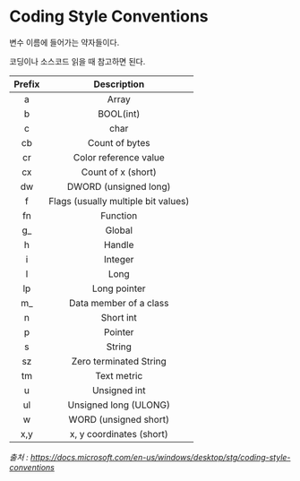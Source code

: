 # Coding Style Conventions


변수 이름에 들어가는 약자들이다.

코딩이나 소스코드 읽을 때 참고하면 된다.

|Prefix|Description|
|:-:|:-:|
|a|Array|
|b|BOOL(int)|
|c|char|
|cb|Count of bytes|
|cr|	Color reference value|
|cx|	Count of x (short)|
|dw|	DWORD (unsigned long)|
|f	|Flags (usually multiple bit values)|
|fn|	Function|
|g_|	Global|
|h	|Handle|
|i	|Integer|
|l	|Long|
|lp|	Long pointer|
|m_|	Data member of a class|
|n	|Short int|
|p	|Pointer|
|s	|String|
|sz|	Zero terminated String|
|tm|	Text metric|
|u	|Unsigned int|
|ul|	Unsigned long (ULONG)|
|w	|WORD (unsigned short)|
|x,y|	x, y coordinates (short)|

_출처 : https://docs.microsoft.com/en-us/windows/desktop/stg/coding-style-conventions_